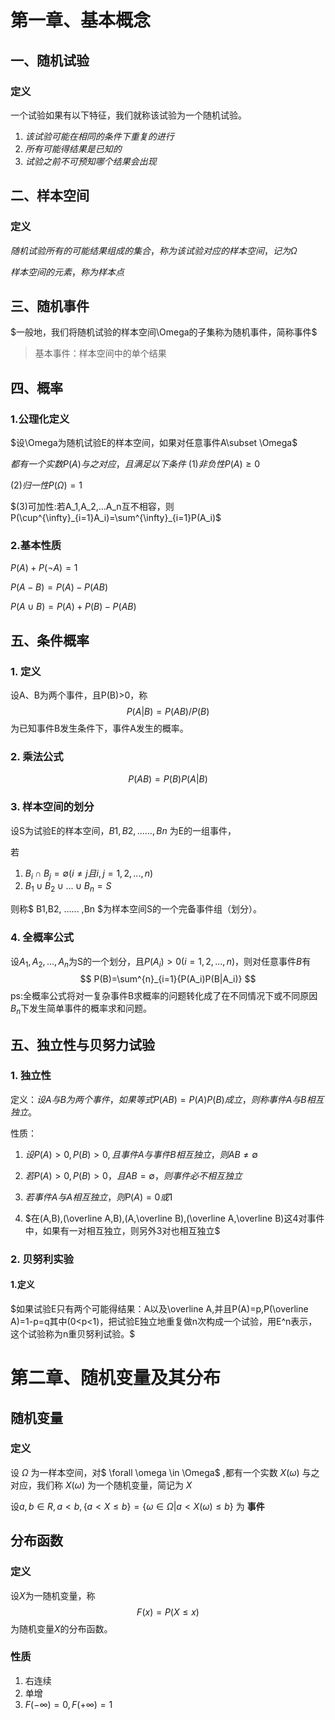 # 第一章、基本概念

## 一、随机试验

### 定义

一个试验如果有以下特征，我们就称该试验为一个随机试验。

1. $该试验可能在相同的条件下重复的进行$
2. $所有可能得结果是已知的$
3. $试验之前不可预知哪个结果会出现$





## 二、样本空间

### 定义

$随机试验所有的可能结果组成的集合，称为该试验对应的样本空间，记为 \Omega$

$样本空间的元素，称为样本点$



## 三、随机事件

$一般地，我们将随机试验的样本空间\Omega的子集称为随机事件，简称事件$

> 基本事件：样本空间中的单个结果





## 四、概率



### 1.公理化定义

$设\Omega为随机试验E的样本空间，如果对任意事件A\subset \Omega$

$都有一个实数P(A)与之对应，且满足以下条件$
$(1)非负性 P(A)\geq0$

$(2)归一性 P(\Omega)=1$

$(3)可加性:若A_1,A_2,...A_n互不相容，则P(\cup^{\infty}_{i=1}A_i)=\sum^{\infty}_{i=1}P(A_i)$



### 2.基本性质

$P(A)+P(\neg A)=1$

$P(A-B)=P(A)-P(AB)$

$P(A\cup B)=P(A)+P(B)-P(AB)$




## 五、条件概率

### 1. 定义

设A、B为两个事件，且P(B)>0，称
$$
P(A|B)=P(AB)/P(B)
$$
为已知事件B发生条件下，事件A发生的概率。

### 2. 乘法公式

$$
P(AB)=P(B)P(A|B)
$$

### 3. 样本空间的划分

设S为试验E的样本空间，$B1,B2, ...... ,Bn$ 为E的一组事件，

若

1. $B_i∩B_j=∅(i≠j且i,j=1,2,...,n)$
2. $B_1∪B_2∪...∪B_n=S$


则称$ B1,B2, ...... ,Bn $为样本空间S的一个完备事件组（划分）。

### 4. 全概率公式

设$A_1,A_2,...,A_n$为S的一个划分，且$P(A_i)>0(i=1,2,...,n)$，则对任意事件$B$有
$$
P(B)=\sum^{n}_{i=1}{P(A_i)P(B|A_i)}
$$
ps:全概率公式将对一复杂事件B求概率的问题转化成了在不同情况下或不同原因$B_n$下发生简单事件的概率求和问题。

## 五、独立性与贝努力试验

### 1. 独立性

定义：$设 A与B 为两个事件，如果等式 P(AB)=P(A)P(B)成立，则称事件A与B相互独立$。

性质：

1. $设P(A)>0,P(B)>0,且事件A与事件B相互独立，则AB≠∅$

2. $若P(A)>0,P(B)>0，且AB=∅，则事件必不相互独立$

3. $若事件A与A相互独立，则P(A)=0或1$

4. $在(A,B),(\overline A,B),(A,\overline B),(\overline A,\overline B)这4对事件中，如果有一对相互独立，则另外3对也相互独立$

### 2. 贝努利实验

#### 1.定义

$如果试验E只有两个可能得结果：A以及\overline A,并且P(A)=p,P(\overline A)=1-p=q其中(0<p<1)，把试验E独立地重复做n次构成一个试验，用E^n表示，这个试验称为n重贝努利试验。$



# 第二章、随机变量及其分布



## 随机变量

### 定义

设 $\Omega$ 为一样本空间，对$ \forall \omega \in \Omega$ ,都有一个实数 $X(\omega)$ 与之对应，我们称 $X(\omega)$ 为一个随机变量，简记为 $X$

设$a,b \in R ,a < b,\{ a < X \leq b\}=\{\omega \in \Omega |a< X(\omega) \leq b \}$ 为 **事件**

## 分布函数

### 定义

设$X$为一随机变量，称
$$
F(x)=P(X \leq x)
$$
为随机变量$X$的分布函数。

### 性质

1. 右连续
2. 单增
3. $F(-\infty)=0,F(+\infty)=1$
